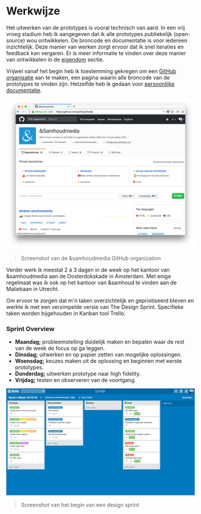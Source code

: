 # Werkwijze

Het uitwerken van de prototypes is vooral technisch van aard. In een vrij vroeg stadium heb ik aangegeven dat ik alle prototypes publiekelijk (open-source) wou ontwikkelen. De broncode en documentatie is voor iedereen inzichtelijk. Deze manier van werken zorgt ervoor dat ik snel iteraties en feedback kan vergaren. Er is meer informatie te vinden over deze manier van ontwikkelen in de [eigendom](/misc/LICENSING.md) sectie.

Vrijwel vanaf het begin heb ik toestemming gekregen om een [GitHub organisatie](https://github.com/samhoudmedia) aan te maken, een pagina waarin alle broncode van de prototypes te vinden zijn. Hetzelfde heb ik gedaan voor [persoonlijke documentatie](https://github.com/cmda-vr).

![GitHub organization](/resources/github.png)
> Screenshot van de &samhoudmedia GitHub organization

Verder werk ik meestal 2 á 3 dagen in de week op het kantoor van &samhoudmedia aan de Oosterdokskade in Amsterdam. Met enige regelmaat was ik ook op het kantoor van &samhoud te vinden aan de Maliebaan in Utrecht.

Om ervoor te zorgen dat m'n taken overzichtelijk en gepriotiseerd bleven en werkte ik met een versimpelde versie van The Design Sprint. Specifieke taken worden bijgehouden in Kanban tool Trello.

### Sprint Overview
* **Maandag;** probleemstelling duidelijk maken en bepalen waar de rest van de week de focus op ga leggen.
* **Dinsdag;** uitwerken en op papier zetten van mogelijke oplossingen.
* **Woensdag;** keuzes maken uit de oplossing en beginnen met eerste prototypes.
* **Donderdag;** uitwerken prototype naar high fidelity.
* **Vrijdag;** testen en observeren van de voortgang.

![Trello Board](/resources/trello.png)
> Screenshot van het begin van een design sprint